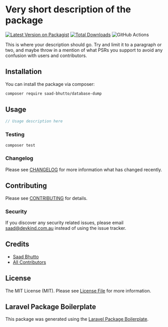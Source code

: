# Very short description of the package

[![Latest Version on Packagist](https://img.shields.io/packagist/v/saad-bhutto/database-dump.svg?style=flat-square)](https://packagist.org/packages/saad-bhutto/database-dump)
[![Total Downloads](https://img.shields.io/packagist/dt/saad-bhutto/database-dump.svg?style=flat-square)](https://packagist.org/packages/saad-bhutto/database-dump)
![GitHub Actions](https://github.com/saad-bhutto/database-dump/actions/workflows/main.yml/badge.svg)

This is where your description should go. Try and limit it to a paragraph or two, and maybe throw in a mention of what PSRs you support to avoid any confusion with users and contributors.

## Installation

You can install the package via composer:

```bash
composer require saad-bhutto/database-dump
```

## Usage

```php
// Usage description here
```

### Testing

```bash
composer test
```

### Changelog

Please see [CHANGELOG](CHANGELOG.md) for more information what has changed recently.

## Contributing

Please see [CONTRIBUTING](CONTRIBUTING.md) for details.

### Security

If you discover any security related issues, please email saad@devkind.com.au instead of using the issue tracker.

## Credits

-   [Saad Bhutto](https://github.com/saad-bhutto)
-   [All Contributors](../../contributors)

## License

The MIT License (MIT). Please see [License File](LICENSE.md) for more information.

## Laravel Package Boilerplate

This package was generated using the [Laravel Package Boilerplate](https://laravelpackageboilerplate.com).
